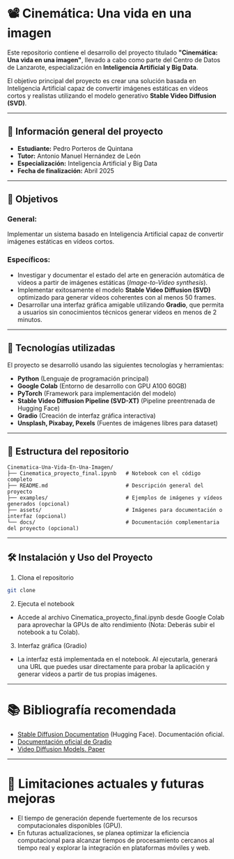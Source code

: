 # 📽️ Cinemática: Una vida en una imagen  

Este repositorio contiene el desarrollo del proyecto titulado **"Cinemática: Una vida en una imagen"**, llevado a cabo como parte del Centro de Datos de Lanzarote, especialización en **Inteligencia Artificial y Big Data**.

El objetivo principal del proyecto es crear una solución basada en Inteligencia Artificial capaz de convertir imágenes estáticas en vídeos cortos y realistas utilizando el modelo generativo **Stable Video Diffusion (SVD)**.

---

## 📝 Información general del proyecto

- **Estudiante:** Pedro Porteros de Quintana  
- **Tutor:** Antonio Manuel Hernández de León  
- **Especialización:** Inteligencia Artificial y Big Data  
- **Fecha de finalización:** Abril 2025  

---

## 🎯 Objetivos

### General:
Implementar un sistema basado en Inteligencia Artificial capaz de convertir imágenes estáticas en vídeos cortos.

### Específicos:
- Investigar y documentar el estado del arte en generación automática de vídeos a partir de imágenes estáticas (*Image-to-Video synthesis*).
- Implementar exitosamente el modelo **Stable Video Diffusion (SVD)** optimizado para generar vídeos coherentes con al menos 50 frames.
- Desarrollar una interfaz gráfica amigable utilizando **Gradio**, que permita a usuarios sin conocimientos técnicos generar vídeos en menos de 2 minutos.

---

## 🚀 Tecnologías utilizadas

El proyecto se desarrolló usando las siguientes tecnologías y herramientas:

- **Python** (Lenguaje de programación principal)
- **Google Colab** (Entorno de desarrollo con GPU A100 60GB)
- **PyTorch** (Framework para implementación del modelo)
- **Stable Video Diffusion Pipeline (SVD-XT)** (Pipeline preentrenada de Hugging Face)
- **Gradio** (Creación de interfaz gráfica interactiva)
- **Unsplash, Pixabay, Pexels** (Fuentes de imágenes libres para dataset)

---

## 📂 Estructura del repositorio
```text
Cinematica-Una-Vida-En-Una-Imagen/
├── Cinematica_proyecto_final.ipynb   # Notebook con el código completo
├── README.md                         # Descripción general del proyecto
├── examples/                         # Ejemplos de imágenes y vídeos generados (opcional)
├── assets/                           # Imágenes para documentación o interfaz (opcional)
└── docs/                             # Documentación complementaria del proyecto (opcional)
```
---

## 🛠️ Instalación y Uso del Proyecto

1. Clona el repositorio

```bash
git clone 
```

2. Ejecuta el notebook
   
- Accede al archivo Cinematica_proyecto_final.ipynb desde Google Colab para aprovechar la GPUs de alto rendimiento (Nota: Deberás subir el notebook a tu Colab).

3. Interfaz gráfica (Gradio)
- La interfaz está implementada en el notebook. Al ejecutarla, generará una URL que puedes usar directamente para probar la aplicación y generar vídeos a partir de tus propias imágenes.

---

# 📚 Bibliografía recomendada

- [Stable Diffusion Documentation](https://huggingface.co/docs/stable-diffusion) (Hugging Face). Documentación oficial.
- [Documentación oficial de Gradio](https://gradio.app/)
- [Video Diffusion Models. Paper](https://arxiv.org/abs/2204.03458)

---

# 📌 Limitaciones actuales y futuras mejoras

- El tiempo de generación depende fuertemente de los recursos computacionales disponibles (GPU).
- En futuras actualizaciones, se planea optimizar la eficiencia computacional para alcanzar tiempos de procesamiento cercanos al tiempo real y explorar la integración en plataformas móviles y web.























   

